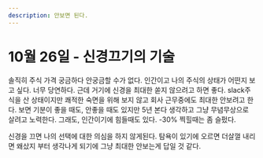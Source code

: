 ```yaml
---
description: 안보면 된다.
---
```


# 10월 26일 - 신경끄기의 기술

솔직히 주식 가격 궁금하다 안궁금할 수가 없다. 인간이고 나의 주식의 상태가 어떤지 보고 싶다. 너무 당연하다. 근데 거기에 신경을 최대한 쏟지 않으려고 하면 좋다. slack주식을 산 상태이지만 쾌적한 숙면을 위해 보지 않고 회사 근무중에도 최대한 안보려고 한다. 보면 기분이 좋을 때도, 안좋을 때도 있지만 5년 본다 생각하고 그냥 무념무상으로 살려고 노력한다. 그래도, 인간이기에 힘들때도 있다. -30% 찍힐때는 좀 슬펐다. 

신경을 끄면 나의 선택에 대한 의심을 하지 않게된다. 탐욕이 있기에 오르면 더살껄 내리면 왜샀지 부터 생각나게 되기에 그냥 최대한 안보는게 답일 것 같다.

